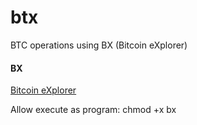 # btx
BTC operations using BX (Bitcoin eXplorer)


#### BX
[Bitcoin eXplorer](https://github.com/libbitcoin/libbitcoin-explorer/wiki/Download-BX)

Allow execute as program: chmod +x bx
